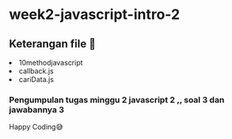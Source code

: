 # week2-javascript-intro-2
## Keterangan file 💾

 <li>10methodjavascript</li>
 <li>callback.js</li>
 <li>cariData.js</li>
 
### Pengumpulan tugas minggu 2 javascript 2 ,, soal 3 dan jawabannya 3
<quote>Happy Coding😅</quote>
